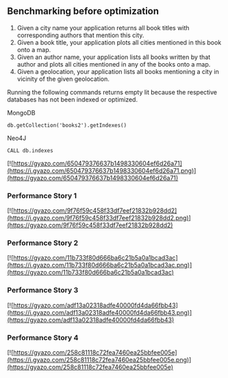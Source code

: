 ## Benchmarking before optimization

1. Given a city name your application returns all book titles with corresponding authors that mention this city.
2. Given a book title, your application plots all cities mentioned in this book onto a map.
3. Given an author name, your application lists all books written by that author and plots all cities mentioned in any of the books onto a map.
4. Given a geolocation, your application lists all books mentioning a city in vicinity of the given geolocation. 


Running the following commands returns empty lit because the respective databases has not been indexed or optimized.

MongoDB

```db.getCollection('books2').getIndexes()```


Neo4J

```CALL db.indexes```


[![https://gyazo.com/650479376637b1498330604ef6d26a71](https://i.gyazo.com/650479376637b1498330604ef6d26a71.png)](https://gyazo.com/650479376637b1498330604ef6d26a71)

### Performance Story 1

[![https://gyazo.com/9f76f59c458f33df7eef21832b928dd2](https://i.gyazo.com/9f76f59c458f33df7eef21832b928dd2.png)](https://gyazo.com/9f76f59c458f33df7eef21832b928dd2)

### Performance Story 2

[![https://gyazo.com/11b733f80d666ba6c21b5a0a1bcad3ac](https://i.gyazo.com/11b733f80d666ba6c21b5a0a1bcad3ac.png)](https://gyazo.com/11b733f80d666ba6c21b5a0a1bcad3ac)

### Performance Story 3

[![https://gyazo.com/adf13a02318adfe40000fd4da66fbb43](https://i.gyazo.com/adf13a02318adfe40000fd4da66fbb43.png)](https://gyazo.com/adf13a02318adfe40000fd4da66fbb43)

### Performance Story 4

[![https://gyazo.com/258c81118c72fea7460ea25bbfee005e](https://i.gyazo.com/258c81118c72fea7460ea25bbfee005e.png)](https://gyazo.com/258c81118c72fea7460ea25bbfee005e)